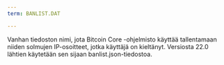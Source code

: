 ```yaml
---
term: BANLIST.DAT

---
```

Vanhan tiedoston nimi, jota Bitcoin Core -ohjelmisto käyttää tallentamaan niiden solmujen IP-osoitteet, jotka käyttäjä on kieltänyt. Versiosta 22.0 lähtien käytetään sen sijaan banlist.json-tiedostoa.